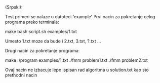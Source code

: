 (Srpski):

Test primeri se nalaze u datoteci 'example'
Prvi nacin za pokretanje celog programa preko terminala:

make
bash script.sh examples/1.txt
 
Umesto 1.txt moze da bude i 2.txt, 3.txt, ?.txt ...

Drugi nacin za pokretanje programa:

make
./program examples/1.txt
./fmm problem1.txt
./fmm problem2.txt

Ovaj nacin ne izbacuje lepo ispisan rad algoritma u solution.txt kao sto prethodni nacin
